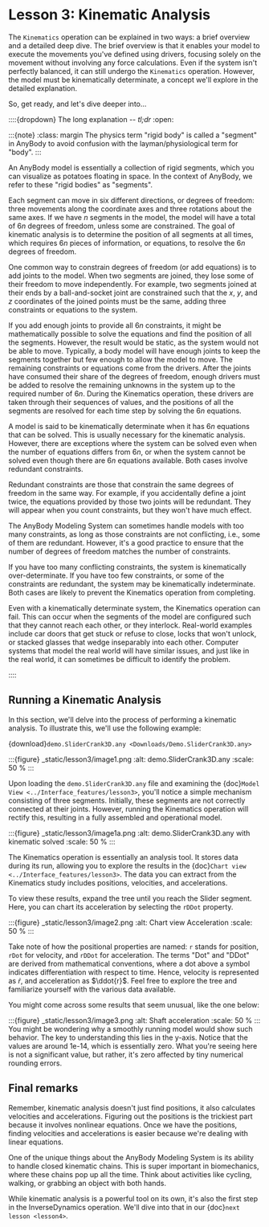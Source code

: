 # Lesson 3: Kinematic Analysis

The `Kinematics` operation can be explained in two ways: a brief overview and a
detailed deep dive. The brief overview is that it enables your model to execute
the movements you've defined using drivers, focusing solely on the movement
without involving any force calculations. Even if the system isn't perfectly
balanced, it can still undergo the `Kinematics` operation. However, the model
must be kinematically determinate, a concept we'll explore in the detailed
explanation.

So, get ready, and let's dive deeper into...


::::{dropdown} The long explanation -- *tl;dr*
:open:

:::{note}
:class: margin 
The physics term "rigid body" is called a "segment" in
AnyBody to avoid confusion with the layman/physiological term for "body". 
::: 

An AnyBody model is essentially a collection of rigid segments, which you can
visualize as potatoes floating in space. In the context of AnyBody, we refer to
these "rigid bodies" as "segments".

Each segment can move in six different directions, or degrees of freedom: three
movements along the coordinate axes and three rotations about the same axes. If
we have $n$ segments in the model, the model will have a total of $6n$ degrees
of freedom, unless some are constrained. The goal of kinematic analysis is to
determine the position of all segments at all times, which requires $6n$ pieces
of information, or equations, to resolve the $6n$ degrees of freedom.

One common way to constrain degrees of freedom (or add equations) is to add
joints to the model. When two segments are joined, they lose some of their
freedom to move independently. For example, two segments joined at their ends by
a ball-and-socket joint are constrained such that the $x$, $y$, and $z$
coordinates of the joined points must be the same, adding three constraints or
equations to the system.

If you add enough joints to provide all $6n$ constraints, it might be
mathematically possible to solve the equations and find the position of all the
segments. However, the result would be static, as the system would not be able
to move. Typically, a body model will have enough joints to keep the segments
together but few enough to allow the model to move. The remaining constraints or
equations come from the drivers. After the joints have consumed their share of
the degrees of freedom, enough drivers must be added to resolve the remaining
unknowns in the system up to the required number of $6n$. During the Kinematics
operation, these drivers are taken through their sequences of values, and the
positions of all the segments are resolved for each time step by solving the
$6n$ equations.

A model is said to be kinematically determinate when it has $6n$ equations that
can be solved. This is usually necessary for the kinematic analysis. However,
there are exceptions where the system can be solved even when the number of
equations differs from $6n$, or when the system cannot be solved even though
there are $6n$ equations available. Both cases involve redundant constraints.

Redundant constraints are those that constrain the same degrees of freedom in
the same way. For example, if you accidentally define a joint twice, the
equations provided by those two joints will be redundant. They will appear when
you count constraints, but they won't have much effect.

The AnyBody Modeling System can sometimes handle models with too many
constraints, as long as those constraints are not conflicting, i.e., some of
them are redundant. However, it's a good practice to ensure that the number of
degrees of freedom matches the number of constraints.

If you have too many conflicting constraints, the system is kinematically
over-determinate. If you have too few constraints, or some of the constraints
are redundant, the system may be kinematically indeterminate. Both cases are
likely to prevent the Kinematics operation from completing.

Even with a kinematically determinate system, the Kinematics operation can
fail. This can occur when the segments of the model are configured such that
they cannot reach each other, or they interlock. Real-world examples include car
doors that get stuck or refuse to close, locks that won't unlock, or stacked
glasses that wedge inseparably into each other. Computer systems that model the
real world will have similar issues, and just like in the real world, it can
sometimes be difficult to identify the problem.


::::

## Running a Kinematic Analysis

In this section, we'll delve into the process of performing a kinematic analysis. To illustrate this, we'll use the following example:

{download}`demo.SliderCrank3D.any <Downloads/Demo.SliderCrank3D.any>`



:::{figure} _static/lesson3/image1.png
:alt: demo.SliderCrank3D.any
:scale: 50 %
:::

Upon loading the `demo.SliderCrank3D.any` file and examining the {doc}`Model View <../Interface_features/lesson3>`, you'll notice a simple mechanism consisting of three segments. Initially, these segments are not correctly connected at their joints. However, running the Kinematics operation will rectify this, resulting in a fully assembled and operational model.

:::{figure} _static/lesson3/image1a.png
:alt: demo.SliderCrank3D.any with kinematic solved
:scale: 50 %
:::

The Kinematics operation is essentially an analysis tool. It stores data during its run, allowing you to explore the results in the {doc}`Chart view <../Interface_features/lesson3>`. The data you can extract from the Kinematics study includes positions, velocities, and accelerations. 

To view these results, expand the tree until you reach the Slider segment. Here, you can chart its acceleration by selecting the `rDDot` property.

:::{figure} _static/lesson3/image2.png
:alt: Chart view Acceleration
:scale: 50 %
:::

Take note of how the positional properties are named: `r` stands for position, `rDot` for velocity, and `rDDot` for acceleration. The terms "Dot" and "DDot" are derived from mathematical conventions, where a dot above a symbol indicates differentiation with respect to time. Hence, velocity is represented as $\dot{r}$, and acceleration as $\ddot{r}$. Feel free to explore the tree and familiarize yourself with the various data available.

You might come across some results that seem unusual, like the one below:

:::{figure} _static/lesson3/image3.png
:alt: Shaft acceleration
:scale: 50 %
:::
You might be wondering why a smoothly running model would show such behavior.
The key to understanding this lies in the y-axis. Notice that the values are
around 1e-14, which is essentially zero. What you're seeing here is not a
significant value, but rather, it's zero affected by tiny numerical rounding
errors.

## Final remarks

Remember, kinematic analysis doesn't just find positions, it also calculates velocities and accelerations. Figuring out the positions is the trickiest part because it involves nonlinear equations. Once we have the positions, finding velocities and accelerations is easier because we're dealing with linear equations.

One of the unique things about the AnyBody Modeling System is its ability to handle closed kinematic chains. This is super important in biomechanics, where these chains pop up all the time. Think about activities like cycling, walking, or grabbing an object with both hands.

While kinematic analysis is a powerful tool on its own, it's also the first step in the InverseDynamics operation. We'll dive into that in our {doc}`next lesson <lesson4>`.